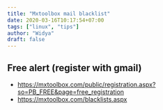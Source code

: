 ```yaml
---
title: "Mxtoolbox mail blacklist"
date: 2020-03-16T10:17:54+07:00
tags: ["linux", "tips"]
author: "Widya"
draft: false
---
```


## Free alert (register with gmail)

* https://mxtoolbox.com/public/registration.aspx?so=PB_FREE&page=free_registration
* https://mxtoolbox.com/blacklists.aspx

